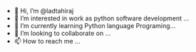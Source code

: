 - 👋 Hi, I’m @ladtahiraj
- 👀 I’m interested in work as python software development ...
- 🌱 I’m currently learning Python language Programing...
- 💞️ I’m looking to collaborate on ...
- 📫 How to reach me ...

<!---
ladtahiraj/ladtahiraj is a ✨ special ✨ repository because its `README.md` (this file) appears on your GitHub profile.
You can click the Preview link to take a look at your changes.
--->
